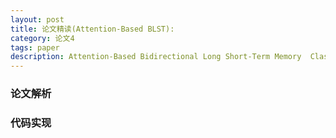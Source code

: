 ```yaml
---
layout: post
title: 论文精读(Attention-Based BLST):
category: 论文4
tags: paper
description: Attention-Based Bidirectional Long Short-Term Memory  Classification 的代码实现
---
```

### 论文解析


### 代码实现

